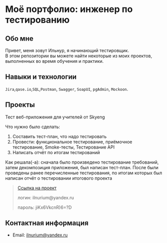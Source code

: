 # Моё портфолио: инженер по тестированию

## Обо мне 

Привет, меня зовут Ильнур, я начинающий тестировщик. <br>
В этом репозитории вы можете найти некоторые из моих проектов, выполненных во время обучения и практики.
<br>

## Навыки и технологии
``Jira``,``qase.io``,``SQL``,``Postman``, ``Swagger``, ``SoapUI``, ``pgAdmin``, ``Mockoon``. <br>



## Проекты

<p> Тест веб-приложения для учителей от Skyeng</p>
<p>Что нужно было сделать:<p>
<ol>
  <li>Составить тест-план, что надо тестировать</li>
  <li>Провести: функциональное тестирование, приёмочное тестирование, Smoke-тесты, Тестирование API</li>
   <li>Написать отчёт по итогам тестирований</li>
</ol>

<p>Как решала(-а): сначала было произведено тестирование требований, затем декомпозиция приложения, был написан тест-план. После были проведены ранее перечисленные тестирования, по итогам которых был написан отчёт о тестировании итогового проекта<p>

>  <a href="https://ilnur-k.atlassian.net/l/cp/BWMMY8wi">Ссылка на проект</a>
> <p> логин: ilnurium@yandex.ru </p>
> <p> пароль: jiKx6VkcnR)6=?D </p>


## Контактная информация
- Email: ilnurium@yandex.ru
